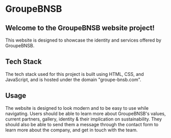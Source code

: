 # GroupeBNSB

## Welcome to the GroupeBNSB website project!
This website is designed to showcase the identity and services offered by GroupeBNSB. 

## Tech Stack
The tech stack used for this project is built using HTML, CSS, and JavaScript, and is hosted under the domain "groupe-bnsb.com".

## Usage
The website is designed to look modern and to be easy to use while navigating. Users should be able to learn more about GroupeBNSB's values,  current partners, gallery, identity & their implication on sustainability. They should also be able to send them a message through the contact form to learn more about the company, and get in touch with the team.
